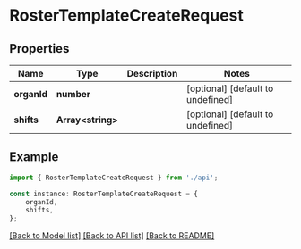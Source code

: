 # RosterTemplateCreateRequest


## Properties

Name | Type | Description | Notes
------------ | ------------- | ------------- | -------------
**organId** | **number** |  | [optional] [default to undefined]
**shifts** | **Array&lt;string&gt;** |  | [optional] [default to undefined]

## Example

```typescript
import { RosterTemplateCreateRequest } from './api';

const instance: RosterTemplateCreateRequest = {
    organId,
    shifts,
};
```

[[Back to Model list]](../README.md#documentation-for-models) [[Back to API list]](../README.md#documentation-for-api-endpoints) [[Back to README]](../README.md)

